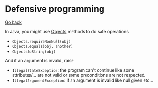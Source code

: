 # Defensive programming

[Go back](../index.md#tests-with-junit)

In Java, you might use [Objects](https://docs.oracle.com/javase/8/docs/api/java/util/Objects.html) methods to do safe operations

* `Objects.requireNonNull(obj)`
* `Objects.equals(obj, another)`
* `ObjectstoString(obj)`

And if an argument is invalid, raise

* `IllegalStateException`: the program can't continue like some attributes/... are not valid or some preconditions are not respected.
* `IllegalArgumentException`: if an argument is invalid like null given etc...